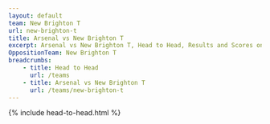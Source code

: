 ```yaml
---
layout: default
team: New Brighton T
url: new-brighton-t
title: Arsenal vs New Brighton T
excerpt: Arsenal vs New Brighton T, Head to Head, Results and Scores on History of Arsenal Football Club
OppositionTeam: New Brighton T
breadcrumbs:
    - title: Head to Head
      url: /teams
    - title: Arsenal vs New Brighton T
      url: /teams/new-brighton-t
---
```


{% include head-to-head.html %}